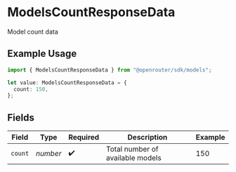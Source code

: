# ModelsCountResponseData

Model count data

## Example Usage

```typescript
import { ModelsCountResponseData } from "@openrouter/sdk/models";

let value: ModelsCountResponseData = {
  count: 150,
};
```

## Fields

| Field                            | Type                             | Required                         | Description                      | Example                          |
| -------------------------------- | -------------------------------- | -------------------------------- | -------------------------------- | -------------------------------- |
| `count`                          | *number*                         | :heavy_check_mark:               | Total number of available models | 150                              |